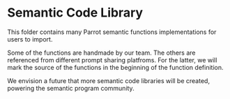 # Semantic Code Library

This folder contains many Parrot semantic functions implementations for users to import.

Some of the functions are handmade by our team. The others are referenced from different prompt sharing platfroms. For the latter, we will mark the source of the functions in the beginning of the function definition.

We envision a future that more semantic code libraries will be created, powering the semantic program 
community.